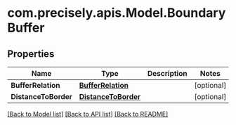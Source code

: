 # com.precisely.apis.Model.BoundaryBuffer
## Properties

Name | Type | Description | Notes
------------ | ------------- | ------------- | -------------
**BufferRelation** | [**BufferRelation**](BufferRelation.md) |  | [optional] 
**DistanceToBorder** | [**DistanceToBorder**](DistanceToBorder.md) |  | [optional] 

[[Back to Model list]](../README.md#documentation-for-models) [[Back to API list]](../README.md#documentation-for-api-endpoints) [[Back to README]](../README.md)

